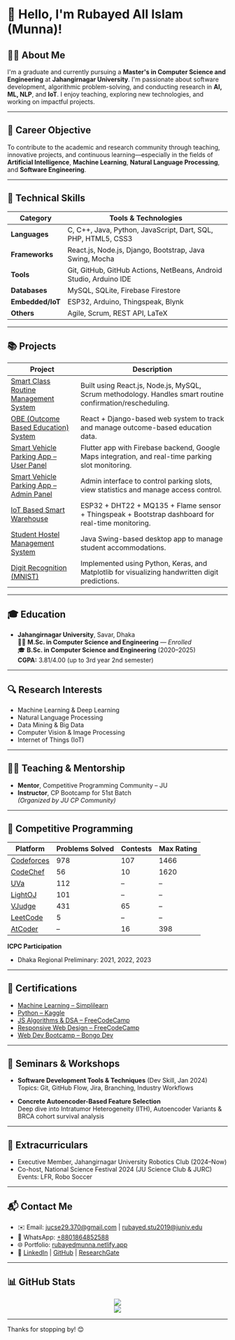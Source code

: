 # 👋 Hello, I'm Rubayed All Islam (Munna)!

## 🧑‍💻 About Me
I'm a graduate and currently pursuing a **Master's in Computer Science and Engineering** at **Jahangirnagar University**. I'm passionate about software development, algorithmic problem-solving, and conducting research in **AI, ML, NLP**, and **IoT**. I enjoy teaching, exploring new technologies, and working on impactful projects.

---

## 🎯 Career Objective
To contribute to the academic and research community through teaching, innovative projects, and continuous learning—especially in the fields of **Artificial Intelligence**, **Machine Learning**, **Natural Language Processing**, and **Software Engineering**.

---

## 🚀 Technical Skills

| Category         | Tools & Technologies |
|------------------|----------------------|
| **Languages**    | C, C++, Java, Python, JavaScript, Dart, SQL, PHP, HTML5, CSS3 |
| **Frameworks**   | React.js, Node.js, Django, Bootstrap, Java Swing, Mocha |
| **Tools**        | Git, GitHub, GitHub Actions, NetBeans, Android Studio, Arduino IDE |
| **Databases**    | MySQL, SQLite, Firebase Firestore |
| **Embedded/IoT** | ESP32, Arduino, Thingspeak, Blynk |
| **Others**       | Agile, Scrum, REST API, LaTeX |

---

## 📚 Projects

| Project | Description |
|--------|-------------|
| [Smart Class Routine Management System](https://github.com/JUCSE49-Mavericks/Smart-Class-Routine-Management-System.git) | Built using React.js, Node.js, MySQL, Scrum methodology. Handles smart routine confirmation/rescheduling. |
| [OBE (Outcome Based Education) System](https://github.com/OBESystem/obe-system.git) | React + Django-based web system to track and manage outcome-based education data. |
| [Smart Vehicle Parking App – User Panel](https://github.com/RubayedMunna/svpa-frontend.git) | Flutter app with Firebase backend, Google Maps integration, and real-time parking slot monitoring. |
| [Smart Vehicle Parking App – Admin Panel](https://github.com/RubayedMunna/svpa-admin) | Admin interface to control parking slots, view statistics and manage access control. |
| [IoT Based Smart Warehouse](https://github.com/RubayedMunna/IoT-Based-Smart-Warehouse.git) | ESP32 + DHT22 + MQ135 + Flame sensor + Thingspeak + Bootstrap dashboard for real-time monitoring. |
| [Student Hostel Management System](https://github.com/RubayedMunna/Student-Hostel-Management-System-With-Java.git) | Java Swing-based desktop app to manage student accommodations. |
| [Digit Recognition (MNIST)](https://github.com/RubayedMunna/DigitRecognition_MNIST.git) | Implemented using Python, Keras, and Matplotlib for visualizing handwritten digit predictions. |

---

## 🎓 Education

- **Jahangirnagar University**, Savar, Dhaka  
  🧑‍🎓 **M.Sc. in Computer Science and Engineering** — *Enrolled*  
  🎓 **B.Sc. in Computer Science and Engineering** (2020–2025)  
  **CGPA:** 3.81/4.00 (up to 3rd year 2nd semester)

---

## 🔍 Research Interests
- Machine Learning & Deep Learning  
- Natural Language Processing  
- Data Mining & Big Data  
- Computer Vision & Image Processing  
- Internet of Things (IoT)

---

## 👨‍🏫 Teaching & Mentorship
- **Mentor**, Competitive Programming Community – JU  
- **Instructor**, CP Bootcamp for 51st Batch  
  *(Organized by JU CP Community)*

---

## 🏅 Competitive Programming

| Platform | Problems Solved | Contests | Max Rating |
|----------|------------------|----------|------------|
| [Codeforces](https://codeforces.com/profile/RubayedMunna) | 978 | 107 | 1466 |
| [CodeChef](https://www.codechef.com/users/munna_370) | 56  | 10  | 1620 |
| [UVa](https://uhunt.onlinejudge.org/id/1140584) | 112 | – | – |
| [LightOJ](https://lightoj.com/user/rubayedmunna) | 101 | – | – |
| [VJudge](https://vjudge.net/user/Rubayed_370) | 431 | 65 | – |
| [LeetCode](https://leetcode.com/u/RubayedMunna/) | 5 | – | – |
| [AtCoder](https://atcoder.jp/users/RubayedMunna) | – | 16 | 398 |

**ICPC Participation**  
- Dhaka Regional Preliminary: 2021, 2022, 2023

---

## 📜 Certifications
- [Machine Learning – Simplilearn](https://simpli-web.app.link/e/xWB7xRXDOQb)
- [Python – Kaggle](https://www.kaggle.com/learn/certification/rubayedallislam/python)
- [JS Algorithms & DSA – FreeCodeCamp](https://www.freecodecamp.org/certification/RubayedMunna/javascript-algorithms-and-data-structures)
- [Responsive Web Design – FreeCodeCamp](https://www.freecodecamp.org/certification/RubayedMunna/responsive-web-design)
- [Web Dev Bootcamp – Bongo Dev](https://drive.google.com/file/d/1WMZHlVWwKVdPqEX-wquthkU7Gmw9DreQ/view?usp=sharing)

---

## 🎤 Seminars & Workshops
- **Software Development Tools & Techniques** (Dev Skill, Jan 2024)  
  Topics: Git, GitHub Flow, Jira, Branching, Industry Workflows

- **Concrete Autoencoder-Based Feature Selection**  
  Deep dive into Intratumor Heterogeneity (ITH), Autoencoder Variants & BRCA cohort survival analysis

---

## 🌟 Extracurriculars
- Executive Member, Jahangirnagar University Robotics Club (2024–Now)
- Co-host, National Science Festival 2024 (JU Science Club & JURC)  
  Events: LFR, Robo Soccer

---

## 📬 Contact Me

- ✉️ Email: [jucse29.370@gmail.com](mailto:jucse29.370@gmail.com) | [rubayed.stu2019@juniv.edu](mailto:rubayed.stu2019@juniv.edu)  
- 💬 WhatsApp: [+8801864852588](https://wa.me/8801864852588)  
- 🌐 Portfolio: [rubayedmunna.netlify.app](https://rubayedmunna.netlify.app)  
- 🔗 [LinkedIn](https://www.linkedin.com/in/rubayed-all-islam-1683841b4/) | [GitHub](https://github.com/RubayedMunna) | [ResearchGate](https://www.researchgate.net/profile/Rubayed-Islam)

---

## 📊 GitHub Stats

<p align="center">
  <img src="https://github-readme-stats.vercel.app/api?username=RubayedMunna&show_icons=true&theme=radical" />
  <br />
  <img src="https://github-readme-stats.vercel.app/api/top-langs/?username=RubayedMunna&layout=compact&theme=radical" />
</p>

---

Thanks for stopping by! 😊
